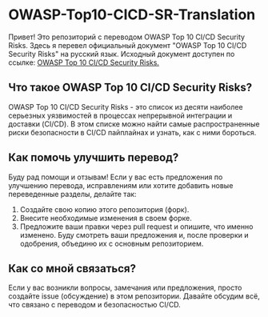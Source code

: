 # OWASP-Top10-CICD-SR-Translation
Привет! Это репозиторий с переводом OWASP Top 10 CI/CD Security Risks. Здесь я перевел официальный документ "OWASP Top 10 CI/CD Security Risks" на русский язык. Исходный документ доступен по ссылке: [OWASP Top 10 CI/CD Security Risks.](https://owasp.org/www-project-top-10-ci-cd-security-risks/)

## Что такое OWASP Top 10 CI/CD Security Risks?
OWASP Top 10 CI/CD Security Risks - это список из десяти наиболее серьезных уязвимостей в процессах непрерывной интеграции и доставки (CI/CD). В этом списке можно найти самые распространенные риски безопасности в CI/CD пайплайнах и узнать, как с ними бороться.

## Как помочь улучшить перевод?
Буду рад помощи и отзывам! Если у вас есть предложения по улучшению перевода, исправлениям или хотите добавить новые переведенные разделы, делайте так:

1. Создайте свою копию этого репозитория (форк).
2. Внесите необходимые изменения в своем форке.
3. Предложите ваши правки через pull request и опишите, что именно изменено.
Буду смотреть ваши предложения и, после проверки и одобрения, объединю их с основным репозиторием.

## Как со мной связаться?
Если у вас возникли вопросы, замечания или предложения, просто создайте issue (обсуждение) в этом репозитории. Давайте обсудим всё, что связано с переводом и безопасностью CI/CD.
